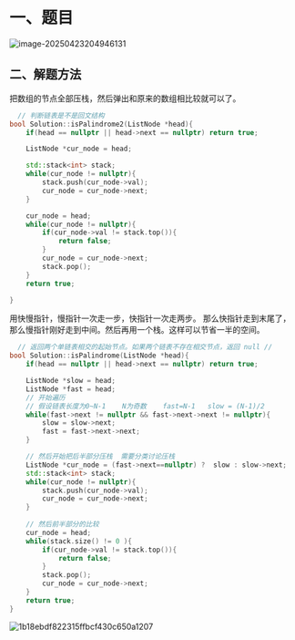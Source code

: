 # 一、题目

![image-20250423204946131](Image/image-20250423204946131.png)

## 二、解题方法

把数组的节点全部压栈，然后弹出和原来的数组相比较就可以了。

```Cpp
  // 判断链表是不是回文结构
bool Solution::isPalindrome2(ListNode *head){
    if(head == nullptr || head->next == nullptr) return true;            // 如果head是null，或者只有一个元素 直接就是true

    ListNode *cur_node = head;

    std::stack<int> stack;
    while(cur_node != nullptr){
        stack.push(cur_node->val);
        cur_node = cur_node->next;
    }

    cur_node = head;
    while(cur_node != nullptr){
        if(cur_node->val != stack.top()){
            return false;
        }
        cur_node = cur_node->next;
        stack.pop();
    }
    return true;

}
```



用快慢指针，慢指针一次走一步，快指针一次走两步。 那么快指针走到末尾了，那么慢指针刚好走到中间。然后再用一个栈。这样可以节省一半的空间。

```Cpp
  // 返回两个单链表相交的起始节点。如果两个链表不存在相交节点，返回 null // 
bool Solution::isPalindrome(ListNode *head){
    if(head == nullptr || head->next == nullptr) return true;            // 如果head是null，或者只有一个元素 直接就是true

    ListNode *slow = head;
    ListNode *fast = head;
    // 开始遍历
    // 假设链表长度为0~N-1    N为奇数    fast=N-1   slow = (N-1)/2              N为偶数   fast=N-2   slow = (N-2)/2
    while(fast->next != nullptr && fast->next->next != nullptr){        // 必须这样写，因为放置后面的出错
        slow = slow->next;
        fast = fast->next->next;
    }

    // 然后开始把后半部分压栈  需要分类讨论压栈
    ListNode *cur_node = (fast->next==nullptr) ?  slow : slow->next;
    std::stack<int> stack;
    while(cur_node != nullptr){
        stack.push(cur_node->val);
        cur_node = cur_node->next;
    }
    
    // 然后前半部分的比较
    cur_node = head;
    while(stack.size() != 0 ){
        if(cur_node->val != stack.top()){
            return false;
        }
        stack.pop();
        cur_node = cur_node->next;
    }
    return true;
}

```

![1b18ebdf822315ffbcf430c650a1207](Image/1b18ebdf822315ffbcf430c650a1207.jpg)
